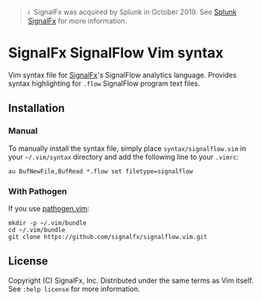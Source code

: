 >ℹ️&nbsp;&nbsp;SignalFx was acquired by Splunk in October 2019. See [Splunk SignalFx](https://www.splunk.com/en_us/investor-relations/acquisitions/signalfx.html) for more information.

# SignalFx SignalFlow Vim syntax

Vim syntax file for [SignalFx](https://signalfx.com)'s SignalFlow
analytics language. Provides syntax highlighting for `.flow` SignalFlow
program text files.

## Installation

### Manual

To manually install the syntax file, simply place
`syntax/signalflow.vim` in your `~/.vim/syntax` directory and add the
following line to your `.vimrc`:

```vimrc
au BufNewFile,BufRead *.flow set filetype=signalflow
```

### With Pathogen

If you use [pathogen.vim](https://github.com/tpope/vim-pathogen):

```
mkdir -p ~/.vim/bundle
cd ~/.vim/bundle
git clone https://github.com/signalfx/signalflow.vim.git
```

## License

Copyright (C) SignalFx, Inc. Distributed under the same terms as Vim
itself. See `:help license` for more information.

